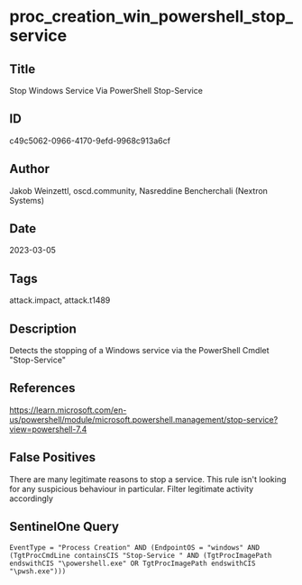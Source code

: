 # proc_creation_win_powershell_stop_service

## Title
Stop Windows Service Via PowerShell Stop-Service

## ID
c49c5062-0966-4170-9efd-9968c913a6cf

## Author
Jakob Weinzettl, oscd.community, Nasreddine Bencherchali (Nextron Systems)

## Date
2023-03-05

## Tags
attack.impact, attack.t1489

## Description
Detects the stopping of a Windows service via the PowerShell Cmdlet "Stop-Service"

## References
https://learn.microsoft.com/en-us/powershell/module/microsoft.powershell.management/stop-service?view=powershell-7.4

## False Positives
There are many legitimate reasons to stop a service. This rule isn't looking for any suspicious behaviour in particular. Filter legitimate activity accordingly

## SentinelOne Query
```
EventType = "Process Creation" AND (EndpointOS = "windows" AND (TgtProcCmdLine containsCIS "Stop-Service " AND (TgtProcImagePath endswithCIS "\powershell.exe" OR TgtProcImagePath endswithCIS "\pwsh.exe")))

```